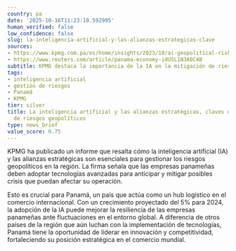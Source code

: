```yaml
---
country: pa
date: '2025-10-16T11:23:10.592995'
human_verified: false
low_confidence: false
slug: la-inteligencia-artificial-y-las-alianzas-estrategicas-clave
sources:
- https://www.kpmg.com.pa/es/home/insights/2023/10/ai-geopolitical-risk.html
- https://www.reuters.com/article/panama-economy-idUSL1N3A0C4B
subtitle: KPMG destaca la importancia de la IA en la mitigación de riesgos en Panamá
tags:
- inteligencia artificial
- gestión de riesgos
- Panamá
- KPMG
tier: silver
title: La inteligencia artificial y las alianzas estratégicas, claves en la gestión
  de riesgos geopolíticos
type: news_brief
value_score: 0.75
---
```


<p>KPMG ha publicado un informe que resalta cómo la inteligencia artificial (IA) y las alianzas estratégicas son esenciales para gestionar los riesgos geopolíticos en la región. La firma señala que las empresas panameñas deben adoptar tecnologías avanzadas para anticipar y mitigar posibles crisis que puedan afectar su operación.</p><p>Esto es crucial para Panamá, un país que actúa como un hub logístico en el comercio internacional. Con un crecimiento proyectado del 5% para 2024, la adopción de la IA puede mejorar la resiliencia de las empresas panameñas ante fluctuaciones en el entorno global. A diferencia de otros países de la región que aún luchan con la implementación de tecnologías, Panamá tiene la oportunidad de liderar en innovación y competitividad, fortaleciendo su posición estratégica en el comercio mundial.</p>